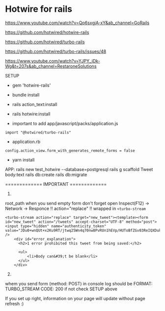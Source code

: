 # Hotwire for rails

https://www.youtube.com/watch?v=Qp6sxgjA-xY&ab_channel=GoRails

https://github.com/hotwired/hotwire-rails

https://github.com/hotwired/turbo-rails

https://github.com/hotwired/turbo-rails/issues/48

https://www.youtube.com/watch?v=YJPY_jDk-Wg&t=207s&ab_channel=RestaroneSolutions

SETUP
* gem 'hotwire-rails'
* bundle install
* rails action_text:install
* rails hotwire:install

* important to add
app/javascript/packs/application.js

```import "@hotwired/turbo-rails"```
* application.rb

```config.action_view.form_with_generates_remote_forms = false```

* yarn install

APP:
rails new test_hotwire --database=postgresql
rails g scaffold Tweet body:text
rails db:create
rails db:migrate

============= IMPORTANT =============

1.
root_path
when you send empty form don't forget open
Inspect(F12) -> Network -> Responce
!! action="replace"
!! wrapped in ``<turbo-stream``
```
<turbo-stream action="replace" target="new_tweet"><template><form id="new_tweet" action="/tweets" accept-charset="UTF-8" method="post"><input type="hidden" name="authenticity_token" value="JDu0+wnQUt+x2Ku9RT/jtwq25Wn4q70nw8PvRUn1hEVp/HUToBfZGv03ReIQXDukelpDgqAZCo2aRfhVosJCLw==" />
    <div id="error_explanation">
      <h2>1 error prohibited this tweet from being saved:</h2>

      <ul>
          <li>Body can&#39;t be blank</li>
      </ul>
    </div>
```

2.
whem you send form (method: POST) in console log should be
FORMAT: TURBO_STREAM
CODE:   200
if not check SETUP above

If you set up right, information on your page will update without page refresh :)

